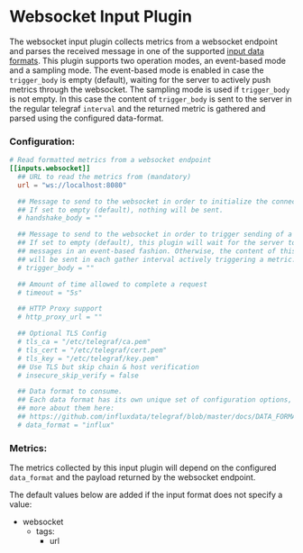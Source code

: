 # Websocket Input Plugin

The websocket input plugin collects metrics from a websocket endpoint and parses the received message in one of the
supported [input data formats](../../../docs/DATA_FORMATS_INPUT.md).
This plugin supports two operation modes, an event-based mode and a sampling mode. The event-based mode is enabled in
case the `trigger_body` is empty (default), waiting for the server to actively push metrics through the websocket.
The sampling mode is used if `trigger_body` is not empty. In this case the content of `trigger_body` is sent to the
server in the regular telegraf `interval` and the returned metric is gathered and parsed using the configured
data-format.

### Configuration:

```toml
# Read formatted metrics from a websocket endpoint
[[inputs.websocket]]
  ## URL to read the metrics from (mandatory)
  url = "ws://localhost:8080"

  ## Message to send to the websocket in order to initialize the connection
  ## If set to empty (default), nothing will be sent.
  # handshake_body = ""

  ## Message to send to the websocket in order to trigger sending of a metric
  ## If set to empty (default), this plugin will wait for the server to send
  ## messages in an event-based fashion. Otherwise, the content of this option
  ## will be sent in each gather interval actively triggering a metric.
  # trigger_body = ""

  ## Amount of time allowed to complete a request
  # timeout = "5s"

  ## HTTP Proxy support
  # http_proxy_url = ""

  ## Optional TLS Config
  # tls_ca = "/etc/telegraf/ca.pem"
  # tls_cert = "/etc/telegraf/cert.pem"
  # tls_key = "/etc/telegraf/key.pem"
  ## Use TLS but skip chain & host verification
  # insecure_skip_verify = false

  ## Data format to consume.
  ## Each data format has its own unique set of configuration options, read
  ## more about them here:
  ## https://github.com/influxdata/telegraf/blob/master/docs/DATA_FORMATS_INPUT.md
  # data_format = "influx"
```

### Metrics:

The metrics collected by this input plugin will depend on the configured `data_format` and the payload returned by the websocket endpoint.

The default values below are added if the input format does not specify a value:

- websocket
  - tags:
    - url
